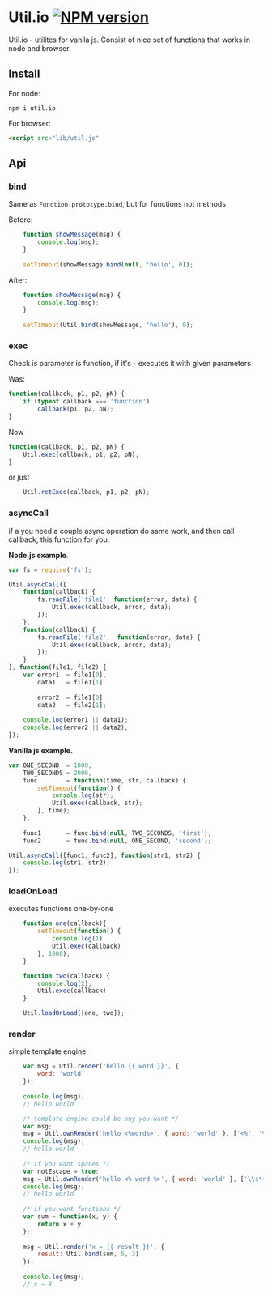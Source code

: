 # Util.io [![NPM version][NPMIMGURL]][NPMURL]
[NPMIMGURL]:                https://badge.fury.io/js/util.io.png
[NPM_INFO_IMG]:             https://nodei.co/npm/util.io.png?downloads=true&&stars
[NPMURL]:                   https://npmjs.org/package/util.io "npm"

Util.io - utilites for vanila js. Consist of nice set of functions that works in node and browser.

## Install
For node:
```
npm i util.io
```
For browser:
```html
<script src="lib/util.js"
```

## Api

### bind

Same as ```Function.prototype.bind```, but for functions not methods

Before:
```js
    function showMessage(msg) {
        console.log(msg);
    }
    
    setTimeout(showMessage.bind(null, 'hello', 0));
```

After:
```js
    function showMessage(msg) {
        console.log(msg);
    }
    
    setTimeout(Util.bind(showMessage, 'hello'), 0);
```

### exec
Check is parameter is function, if it's - executes it with given parameters

Was:
```js
function(callback, p1, p2, pN) {
    if (typeof callback === 'function')
        callback(p1, p2, pN);
}
```

Now
```js
function(callback, p1, p2, pN) {
    Util.exec(callback, p1, p2, pN);
}
```
or just
```js
    Util.retExec(callback, p1, p2, pN);
```

### asyncCall
if a you need a couple async operation do same work, and then call callback, this function for you.

**Node.js example**.
```js
var fs = require('fs');

Util.asyncCall([
    function(callback) {
        fs.readFile('file1', function(error, data) {
            Util.exec(callback, error, data);
        });
    },
    function(callback) {
        fs.readFile('file2',  function(error, data) {
            Util.exec(callback, error, data);
        });
    }
], function(file1, file2) {
    var error1  = file1[0],
        data1   = file1[1]
        
        error2  = file1[0]
        data2   = file2[1];
    
    console.log(error1 || data1);
    console.log(error2 || data2);
});
```
**Vanilla js example.**
```js
var ONE_SECOND  = 1000,
    TWO_SECONDS = 2000,
    func        = function(time, str, callback) {
        setTimeout(function() {
            console.log(str);
            Util.exec(callback, str);
        }, time);
    },
    
    func1       = func.bind(null, TWO_SECONDS, 'first'),
    func2       = func.bind(null, ONE_SECOND, 'second');

Util.asyncCall([func1, func2], function(str1, str2) {
    console.log(str1, str2);
});
```

### loadOnLoad
executes functions one-by-one

```js
    function one(callback){
        setTimeout(function() {
            console.log(1)
            Util.exec(callback)
        }, 1000);
    }

    function two(callback) {
        console.log(2);
        Util.exec(callback)
    }

    Util.loadOnLoad([one, two]);
```



### render
simple template engine

```js
    var msg = Util.render('hello {{ word }}', {
        word: 'world'
    });
    
    console.log(msg);
    // hello world
```


```js
    /* template engine could be any you want */
    var msg;
    msg = Util.ownRender('hello <%word%>', { word: 'world' }, ['<%', '%>']);
    console.log(msg);
    // hello world
    
    /* if you want spaces */
    var notEscape = true;
    msg = Util.ownRender('hello <% word %>', { word: 'world' }, ['\\s*<%', '\\s*%>'], notEscape);
    console.log(msg);
    // hello world
    
    /* if you want functions */
    var sum = function(x, y) {
        return x + y
    };
    
    msg = Util.render('x = {{ result }}', {
        result: Util.bind(sum, 5, 3)
    });
    
    console.log(msg);
    // x = 8
```
